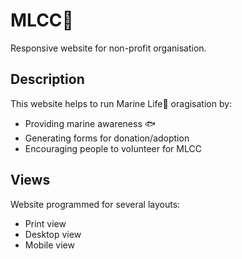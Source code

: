 # MLCC:dolphin:
Responsive website for non-profit organisation.

## Description
This website helps to run Marine Life:whale2: oragisation by:
* Providing marine awareness :fish:
* Generating forms for donation/adoption
* Encouraging people to volunteer for MLCC

## Views
Website programmed for several layouts:
* Print view
* Desktop view
* Mobile view
